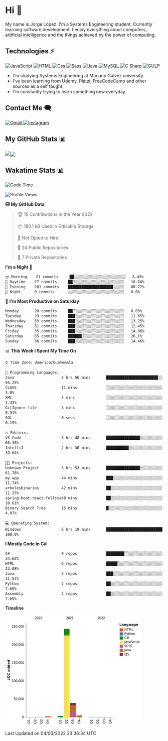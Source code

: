 
# Hi  👋

My name is Jorge López. I'm a Systems Engineering student. Currently learning software development. 
I enjoy everything about computers, artificial intelligence and the things achieved by the power of computing.

## Technologies ⚡
<p>
  <img alt="JavaScript" src="https://img.shields.io/badge/JavaScript-F7DF1E?logo=javascript&logoColor=white&style=for-the-badge" />
  <img alt="HTML" src="https://img.shields.io/badge/HTML-E34F26?logo=html5&logoColor=white&style=for-the-badge" />
  <img alt="Css" src="https://img.shields.io/badge/CSS-1572B6?logo=css3&logoColor=white&style=for-the-badge" />
  <img alt="Sass" src="https://img.shields.io/badge/Sass-CC6699?logo=sass&logoColor=white&style=for-the-badge" />
  <img alt="Java" src="https://img.shields.io/badge/java-1572B6?logo=java&logoColor=white&style=for-the-badge" />
  <img alt="MySQL" src="https://img.shields.io/badge/mysql-000?logo=mysql&logoColor=white&style=for-the-badge" />
  <img alt="C Sharp" src="https://img.shields.io/badge/C%23-239120?logo=c-sharp&logoColor=white&style=for-the-badge" />
  <img alt="GULP" src="https://img.shields.io/badge/gulp-FF0000?logo=gulp&logoColor=white&style=for-the-badge" />
</p>

- I'm studying Systems Engineering at Mariano Galvez university.
- I've been learning from Udemy, Platzi, FreeCodeCamp and other sources as a self taught.
- I'm constantly trying to learn something new everyday.

## Contact Me 🗨 

<p>
  <a href="mailto:jlopezgarciagt@gmail.com">
    <img alt="Gmail" src="https://img.shields.io/badge/gmail-FF0000?logo=gmail&logoColor=white&style=for-the-badge" />
  </a>
  <a href="https://www.instagram.com/jorge__ig__/">
    <img alt="Instagram" src="https://img.shields.io/badge/Instagram-E4405F?logo=instagram&logoColor=white&style=for-the-badge" />
  </a>
</p>

## My GitHub Stats 📊

<a href="https://github.com/he1ox/github-readme-stats">
  <img align="left" src="https://github-readme-stats.vercel.app/api?username=he1ox&include_all_commits=true&count_private=true&show_icons=true&theme=radical" />
</a>

<a href="https://github.com/he1ox/convoychat">
  <img align="center" src="https://github-readme-stats.vercel.app/api/top-langs/?username=he1ox&hide=assembly,pawn&theme=radical" />
</a>

## Wakatime Stats 📊
<!--START_SECTION:waka-->
![Code Time](http://img.shields.io/badge/Code%20Time-18%20hrs%2012%20mins-blue)

![Profile Views](http://img.shields.io/badge/Profile%20Views-127-blue)

**🐱 My GitHub Data** 

> 🏆 15 Contributions in the Year 2022
 > 
> 📦 180.1 kB Used in GitHub's Storage 
 > 
> 🚫 Not Opted to Hire
 > 
> 📜 24 Public Repositories 
 > 
> 🔑 7 Private Repositories  
 > 
**I'm a Night 🦉** 

```text
🌞 Morning    21 commits     ██░░░░░░░░░░░░░░░░░░░░░░░   8.43% 
🌆 Daytime    27 commits     ██░░░░░░░░░░░░░░░░░░░░░░░   10.84% 
🌃 Evening    201 commits    ████████████████████░░░░░   80.72% 
🌙 Night      0 commits      ░░░░░░░░░░░░░░░░░░░░░░░░░   0.0%

```
📅 **I'm Most Productive on Saturday** 

```text
Monday       20 commits     ██░░░░░░░░░░░░░░░░░░░░░░░   8.03% 
Tuesday      29 commits     ███░░░░░░░░░░░░░░░░░░░░░░   11.65% 
Wednesday    33 commits     ███░░░░░░░░░░░░░░░░░░░░░░   13.25% 
Thursday     31 commits     ███░░░░░░░░░░░░░░░░░░░░░░   12.45% 
Friday       35 commits     ███░░░░░░░░░░░░░░░░░░░░░░   14.06% 
Saturday     65 commits     ██████░░░░░░░░░░░░░░░░░░░   26.1% 
Sunday       36 commits     ███░░░░░░░░░░░░░░░░░░░░░░   14.46%

```


📊 **This Week I Spent My Time On** 

```text
⌚︎ Time Zone: America/Guatemala

💬 Programming Languages: 
Java                     5 hrs 56 mins       ███████████████████████░░   94.25% 
CLASS                    11 mins             ░░░░░░░░░░░░░░░░░░░░░░░░░   3.0% 
XML                      5 mins              ░░░░░░░░░░░░░░░░░░░░░░░░░   1.43% 
GitIgnore file           3 mins              ░░░░░░░░░░░░░░░░░░░░░░░░░   0.91% 
SQL                      0 secs              ░░░░░░░░░░░░░░░░░░░░░░░░░   0.19%

🔥 Editors: 
VS Code                  3 hrs 48 mins       ███████████████░░░░░░░░░░   60.36% 
IntelliJ                 2 hrs 30 mins       ██████████░░░░░░░░░░░░░░░   39.64%

🐱‍💻 Projects: 
Unknown Project          3 hrs 53 mins       ███████████████░░░░░░░░░░   61.76% 
my-app                   44 mins             ███░░░░░░░░░░░░░░░░░░░░░░   11.74% 
arbolesbinarios          42 mins             ██░░░░░░░░░░░░░░░░░░░░░░░   11.25% 
spring-boot-react-fullsta40 mins             ██░░░░░░░░░░░░░░░░░░░░░░░   10.61% 
Binary Search Tree       15 mins             █░░░░░░░░░░░░░░░░░░░░░░░░   4.07%

💻 Operating System: 
Windows                  6 hrs 18 mins       █████████████████████████   100.0%

```

**I Mostly Code in C#** 

```text
C#                       9 repos             ████████░░░░░░░░░░░░░░░░░   34.62% 
HTML                     6 repos             █████░░░░░░░░░░░░░░░░░░░░   23.08% 
Java                     3 repos             ███░░░░░░░░░░░░░░░░░░░░░░   11.54% 
Python                   2 repos             ██░░░░░░░░░░░░░░░░░░░░░░░   7.69% 
Assembly                 2 repos             ██░░░░░░░░░░░░░░░░░░░░░░░   7.69%

```


**Timeline**

![Chart not found](https://raw.githubusercontent.com/he1ox/he1ox/main/charts/bar_graph.png) 


 Last Updated on 04/03/2022 23:36:34 UTC
<!--END_SECTION:waka-->

<!---
he1ox/he1ox is a ✨ special ✨ repository because its `README.md` (this file) appears on your GitHub profile.
You can click the Preview link to take a look at your changes.
--->
